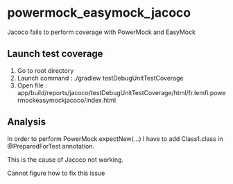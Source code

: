 # powermock_easymock_jacoco

Jacoco fails to perform coverage with PowerMock and EasyMock

## Launch test coverage

1. Go to root directory
2. Launch command : ./gradlew testDebugUnitTestCoverage
3. Open file : app/build/reports/jacoco/testDebugUnitTestCoverage/html/fr.lemfi.powermockeasymockjacoco/index.html

## Analysis

In order to perform PowerMock.expectNew(...) I have to add Class1.class in @PreparedForTest annotation.

This is the cause of Jacoco not working.

Cannot figure how to fix this issue

